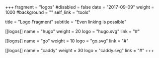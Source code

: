 +++
fragment = "logos"
#disabled = false
date = "2017-09-09"
weight = 1000
#background = ""
self_link = "tools"

title = "Logo Fragment"
subtitle = "Even linking is possible"

[[logos]]
  name = "hugo"
  weight = 20
  logo = "hugo.svg"
  link = "#"

[[logos]]
  name = "go"
  weight = 10
  logo = "go.svg"
  link = "#"

[[logos]]
  name = "caddy"
  weight = 30
  logo = "caddy.svg"
  link = "#"
+++
